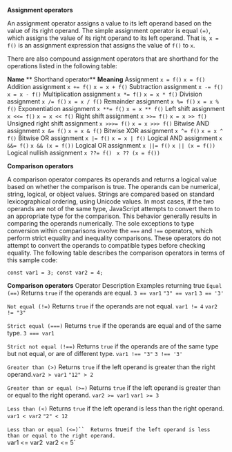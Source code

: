 **Assignment operators**

An assignment operator assigns a value to its left operand based on the value of its right operand. The simple assignment operator is equal `(=)`, which assigns the value of its right operand to its left operand. That is, `x = f()` is an assignment expression that assigns the value of `f()` to `x`.

There are also compound assignment operators that are shorthand for the operations listed in the following table:

**Name**	                       ** Shorthand operator**              **Meaning**
Assignment	                              `x = f()`	                     `x = f()`
Addition assignment	                      `x += f()`	                 `x = x + f()`
Subtraction assignment	                  `x -= f()`	                 `x = x - f()`
Multiplication assignment	              `x *= f()`	                 `x = x * f()`
Division assignment	                      `x /= f()`	                 `x = x / f()`
Remainder assignment	                  `x %= f()`	                 `x = x % f()`
Exponentiation assignment	              `x **= f()`	                 `x = x ** f()`
Left shift assignment	                  `x <<= f()`	                 `x = x << f()`
Right shift assignment	                  `x >>= f()`	                 `x = x >> f()`
Unsigned right shift assignment	          `x >>>= f()`	                 `x = x >>> f()`
Bitwise AND assignment	                  `x &= f()`	                 `x = x & f()`
Bitwise XOR assignment	                  `x ^= f()`	                 `x = x ^ f()`
Bitwise OR assignment	                  `x |= f()`	                 `x = x | f()`
Logical AND assignment	                  `x &&= f()`	                 `x && (x = f())`
Logical OR assignment	                  `x ||= f()`	                 `x || (x = f())`
Logical nullish assignment	              `x ??= f()`	                ` x ?? (x = f())`




**Comparison operators**

A comparison operator compares its operands and returns a logical value based on whether the comparison is true. The operands can be numerical, string, logical, or object values. Strings are compared based on standard lexicographical ordering, using Unicode values. In most cases, if the two operands are not of the same type, JavaScript attempts to convert them to an appropriate type for the comparison. This behavior generally results in comparing the operands numerically. The sole exceptions to type conversion within comparisons involve the `===` and `!==` operators, which perform strict equality and inequality comparisons. These operators do not attempt to convert the operands to compatible types before checking equality. The following table describes the comparison operators in terms of this sample code:

`const var1 = 3;
const var2 = 4;`


**Comparison operators**
Operator	                        Description	                              Examples returning true
`Equal (==)`	               Returns `true` if the operands are equal.	      `3 == var1`
                                                                                 `"3" == var1`
                                                                                  `3 == '3'`

`Not equal (!=)`	           Returns `true` if the operands are not equal.	  `var1 != 4`
                                                                                  `var2 != "3"`

`Strict equal (===)`   Returns `true` if the operands are equal and of the same type.  `3 === var1`

`Strict not equal (!==)`	Returns `true` if the operands are of the same type but not equal, or are of different type.	                                                           `var1 !== "3"`
                                                                                  `3 !== '3'`

`Greater than (>)`	Returns `true` if the left operand is greater than the right operand.`var2 > var1`
                                                                                        `"12" > 2`

`Greater than or equal (>=)`	Returns `true` if the left operand is greater than or equal to the right operand.	                                                                `var2 >= var1`
                                                                                 `var1 >= 3`

`Less than (<)`	Returns `true` if the left operand is less than the right operand.	`var1 < var2`
                                                                                    `"2" < 12`

`Less than or equal (<=)``	Returns `true` if the left operand is less than or equal to the right operand.	                                                                         `var1 <= var2`
                                                                                   `var2 <= 5`



                                                                                   
